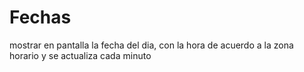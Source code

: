 # Fechas
mostrar en pantalla la fecha del dia, con la hora de acuerdo a la zona horario y se actualiza cada minuto
